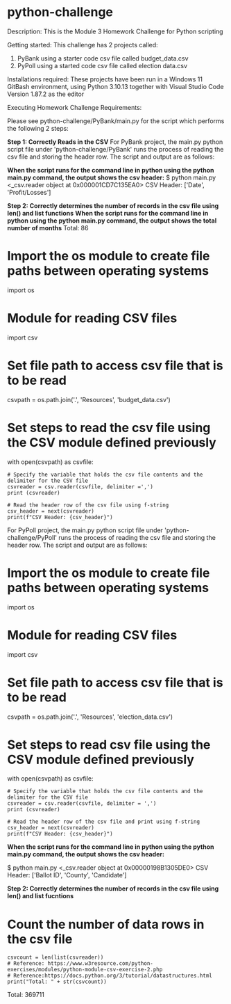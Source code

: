 # python-challenge
Description: This is the Module 3 Homework Challenge for Python scripting

Getting started: This challenge has 2 projects called:
  1. PyBank using a starter code csv file called budget_data.csv
  2. PyPoll using a started code csv file called election data.csv

Installations required:
  These projects have been run in a Windows 11 GitBash environment, using Python 3.10.13 together with Visual Studio Code Version 1.87.2 as the editor

Executing Homework Challenge Requirements: 

Please see python-challenge/PyBank/main.py for the script which performs the following 2 steps:

**Step 1: Correctly Reads in the CSV**
For PyBank project, the main.py python script file under 'python-challenge/PyBank' runs the process of reading the csv file and storing the header row.
The script and output are as follows:

**When the script runs for the command line in python using the python main.py command, the output shows the csv header:**
$ python main.py
<_csv.reader object at 0x000001CD7C135EA0>
CSV Header: ['Date', 'Profit/Losses']

**Step 2: Correctly determines the number of records in the csv file using len() and list functions**
**When the script runs for the command line in python using the python main.py command, the output shows the total number of months**
Total: 86



# Import the os module to create file paths between operating systems
import os

# Module for reading CSV files
import csv

# Set file path to access csv file that is to be read
csvpath = os.path.join('.', 'Resources', 'budget_data.csv')

# Set steps to read the csv file using the CSV module defined previously
with open(csvpath) as csvfile:

    # Specify the variable that holds the csv file contents and the delimiter for the CSV file
    csvreader = csv.reader(csvfile, delimiter =',')
    print (csvreader)

    # Read the header row of the csv file using f-string
    csv_header = next(csvreader)
    print(f"CSV Header: {csv_header}")



For PyPoll project, the main.py python script file under 'python-challenge/PyPoll' runs the process of reading the csv file and storing the header row.
The script and output are as follows:

# Import the os module to create file paths between operating systems
import os

# Module for reading CSV files
import csv

# Set file path to access csv file that is to be read
csvpath = os.path.join('.', 'Resources', 'election_data.csv')

# Set steps to read csv file using the CSV module defined previously
with open(csvpath) as csvfile:

    # Specify the variable that holds the csv file contents and the delimiter for the CSV file
    csvreader = csv.reader(csvfile, delimiter = ',')
    print (csvreader)

    # Read the header row of the csv file and print using f-string
    csv_header = next(csvreader)
    print(f"CSV Header: {csv_header}")

**When the script runs for the command line in python using the python main.py command, the output shows the csv header:**



$ python main.py
<_csv.reader object at 0x00000198B1305DE0>
CSV Header: ['Ballot ID', 'County', 'Candidate']

**Step 2: Correctly determines the number of records in the csv file using len() and list fucntions**
# Count the number of data rows in the csv file
    csvcount = len(list(csvreader))
    # Reference: https://www.w3resource.com/python-exercises/modules/python-module-csv-exercise-2.php    
    # Reference:https://docs.python.org/3/tutorial/datastructures.html
    print("Total: " + str(csvcount))

Total: 369711
